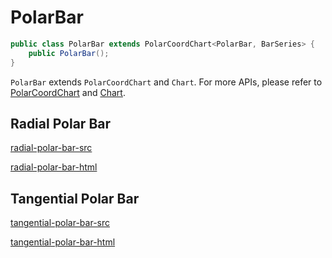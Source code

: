 # PolarBar

```java
public class PolarBar extends PolarCoordChart<PolarBar, BarSeries> {
    public PolarBar();
}
```

`PolarBar` extends `PolarCoordChart` and `Chart`. For more APIs, please refer to [PolarCoordChart](chart-apis/polar-coord-chart) and [Chart](chart-apis/chart).

## Radial Polar Bar

[radial-polar-bar-src](../_media/polar-bar/radial-polar-bar-src.md ':include')

[radial-polar-bar-html](../_media/polar-bar/radial-polar-bar.html ':include :type=iframe')

## Tangential Polar Bar

[tangential-polar-bar-src](../_media/polar-bar/tangential-polar-bar-src.md ':include')

[tangential-polar-bar-html](../_media/polar-bar/tangential-polar-bar.html ':include :type=iframe')

